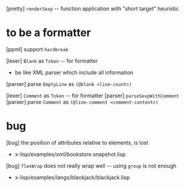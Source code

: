 [pretty] `renderSexp` -- function application with "short target" heuristic

# to be a formatter

[ppml] support `hardbreak`

[lexer] `Blank` as `Token` -- for formatter

- be like XML parser which include all information

[parser] parse `EmptyLine` as `(@blank <line-count>)`

[lexer] `Comment` as `Token` -- for formatter
[parser] `parseSexpWithComment`
[parser] parse `Comment` as `(@line-comment <comment-content>)`

# bug

[bug] the position of attributes relative to elements, is lost

- x-lisp/examples/xml/bookstore.snapshot.lisp

[bug] `flexWrap` does not really wrap well -- using `group` is not enough

- x-lisp/examples/langs/blackjack/blackjack.lisp
